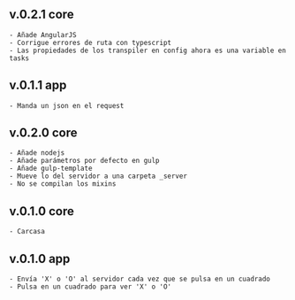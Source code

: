 ## v.0.2.1 core
    - Añade AngularJS
    - Corrigue errores de ruta con typescript
    - Las propiedades de los transpiler en config ahora es una variable en tasks

## v.0.1.1 app
    - Manda un json en el request

## v.0.2.0 core
    - Añade nodejs
    - Añade parámetros por defecto en gulp
    - Añade gulp-template
    - Mueve lo del servidor a una carpeta _server
    - No se compilan los mixins

## v.0.1.0 core
    - Carcasa

## v.0.1.0 app
    - Envía 'X' o 'O' al servidor cada vez que se pulsa en un cuadrado
    - Pulsa en un cuadrado para ver 'X' o 'O'